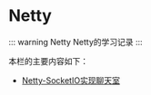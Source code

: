 # Netty

::: warning Netty
Netty的学习记录
:::

本栏的主要内容如下：

* [Netty-SocketIO实现聊天室](00-Netty-SocketIO.html)